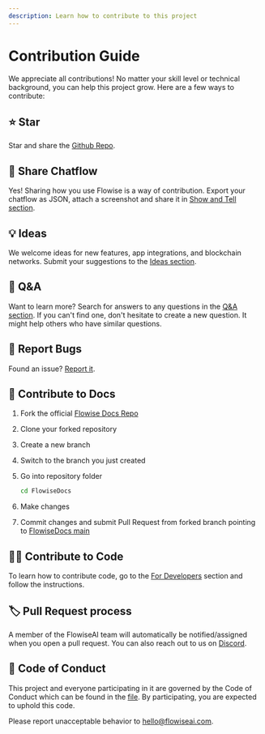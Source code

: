 ```yaml
---
description: Learn how to contribute to this project
---
```


# Contribution Guide

We appreciate all contributions! No matter your skill level or technical background, you can help this project grow. Here are a few ways to contribute:

## ⭐ Star

Star and share the [Github Repo](https://github.com/FlowiseAI/Flowise).

## 🙌 Share Chatflow

Yes! Sharing how you use Flowise is a way of contribution. Export your chatflow as JSON, attach a screenshot and share it in [Show and Tell section](https://github.com/FlowiseAI/Flowise/discussions/categories/show-and-tell).

## 💡 Ideas

We welcome ideas for new features, app integrations, and blockchain networks. Submit your suggestions to the [Ideas section](https://github.com/FlowiseAI/Flowise/discussions/categories/ideas).

## 🙋 Q\&A

Want to learn more? Search for answers to any questions in the [Q\&A section](https://github.com/FlowiseAI/Flowise/discussions/categories/q-a). If you can't find one, don't hesitate to create a new question. It might help others who have similar questions.

## 🐞 Report Bugs

Found an issue? [Report it](https://github.com/FlowiseAI/Flowise/issues/new/choose).

## 📖 Contribute to Docs

1. Fork the official [Flowise Docs Repo](https://github.com/FlowiseAI/FlowiseDocs)
2. Clone your forked repository
3. Create a new branch
4. Switch to the branch you just created
5.  Go into repository folder

    ```bash
    cd FlowiseDocs
    ```
6. Make changes
7. Commit changes and submit Pull Request from forked branch pointing to [FlowiseDocs main](https://github.com/FlowiseAI/FlowiseDocs)

## &#x20;👨‍💻 Contribute to Code

To learn how to contribute code, go to the [For Developers](getting-started/#setup-2) section and follow the instructions.

## 🏷️ Pull Request process

A member of the FlowiseAI team will automatically be notified/assigned when you open a pull request. You can also reach out to us on [Discord](https://discord.gg/jbaHfsRVBW).

## 📜 Code of Conduct

This project and everyone participating in it are governed by the Code of Conduct which can be found in the [file](https://github.com/FlowiseAI/Flowise/blob/main/CODE\_OF\_CONDUCT.md). By participating, you are expected to uphold this code.&#x20;

Please report unacceptable behavior to hello@flowiseai.com.
